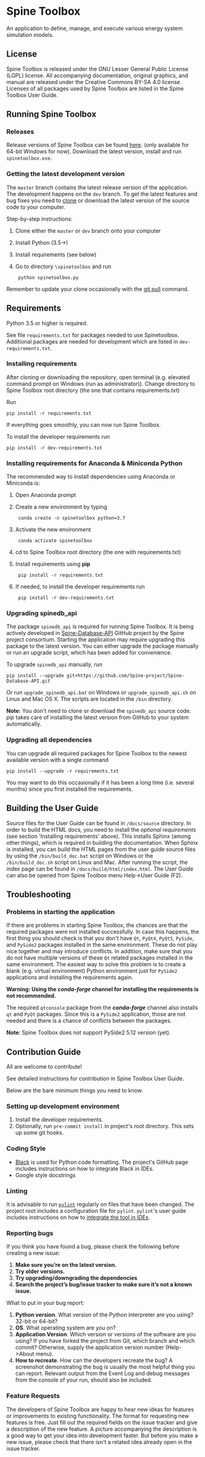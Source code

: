 # Spine Toolbox

An application to define, manage, and execute various energy system simulation models.

## License

Spine Toolbox is released under the GNU Lesser General Public License (LGPL) license. All accompanying
documentation, original graphics, and manual are released under the Creative Commons BY-SA 4.0 license.
Licenses of all packages used by Spine Toolbox are listed in the Spine Toolbox User 
Guide.

## Running Spine Toolbox

### Releases

Release versions of Spine Toolbox can be found 
[here](https://drive.google.com/drive/folders/1t-AIIwRMl3HiYgka4ex5bCccI2gpbspK).
(only available for 64-bit Windows for now). Download the latest version, install and
run `spinetoolbox.exe`.

### Getting the latest development version

The `master` branch contains the latest release version of the application. The 
development happens on the `dev` branch. To get the latest features 
and bug fixes you need to 
[clone](https://help.github.com/articles/cloning-a-repository/) or download the latest 
version of the source code to your computer.

Step-by-step instructions:

1. Clone either the `master` or `dev` branch onto your computer
2. Install Python (3.5->)
3. Install requirements (see below)
4. Go to directory `\spinetoolbox` and run 

        python spinetoolbox.py

Remember to update your clone occasionally with the 
[git pull](https://www.atlassian.com/git/tutorials/syncing/git-pull) command.

## Requirements

Python 3.5 or higher is required.

See file `requirements.txt` for packages needed to use Spinetoolbox.
Additional packages are needed for development which are listed in `dev-requirements.txt`.
 
### Installing requirements

After cloning or downloading the repository, open terminal (e.g. elevated command prompt 
on Windows (run as administrator)). Change directory to Spine Toolbox root directory (the one that contains 
requirements.txt)  

Run

    pip install -r requirements.txt

If everything goes smoothly, you can now run Spine Toolbox.

To install the developer requirements run

    pip install -r dev-requirements.txt

### Installing requirements for Anaconda & Miniconda Python

The recommended way to install dependencies using Anaconda or Miniconda is:

1. Open Anaconda prompt

2. Create a new environment by typing

        conda create -n spinetoolbox python=3.7

3. Activate the new environment

        conda activate spinetoolbox

4. cd to Spine Toolbox root directory (the one with requirements.txt)

5. Install requirements using **pip**

        pip install -r requirements.txt

6. If needed, to install the developer requirements run

        pip install -r dev-requirements.txt

### Upgrading spinedb_api

The package `spinedb_api` is required for running Spine Toolbox. It is being 
actively developed in 
[Spine-Database-API](https://github.com/Spine-project/Spine-Database-API) GitHub 
project by the Spine project consortium. Starting the application may require 
upgrading this package to the latest version. You can either upgrade the package 
manually or run an upgrade script, which has been added for convenience.  

To upgrade `spinedb_api` manually, run

    pip install --upgrade git+https://github.com/Spine-project/Spine-Database-API.git

Or run `upgrade_spinedb_api.bat` on Windows or `upgrade_spinedb_api.sh` 
on Linux and Mac OS X. The scripts are located in the `/bin` directory.

**Note:** You don't need to clone or download the `spinedb_api` source code. 
*pip* takes care of installing the latest version from GitHub to your system 
automatically.

### Upgrading all dependencies

You can upgrade all required packages for Spine Toolbox to the newest available 
version with a single command

    pip install --upgrade -r requirements.txt

You may want to do this occasionally if it has been a long time (i.e. several months) 
since you first installed the requirements.

## Building the User Guide

Source files for the User Guide can be found in `/docs/source` directory. In order to 
build the HTML docs, you need to install the *optional requirements* (see section 
'Installing requirements' above). This installs Sphinx (among other things), which 
is required in building the documentation. When Sphinx is installed, you can build the 
HTML pages from the user guide source files by using the `/bin/build_doc.bat` script on 
Windows or the `/bin/build_doc.sh` script on Linux and Mac. After running the script, the 
index page can be found in `/docs/build/html/index.html`. The User Guide can also 
be opened from Spine Toolbox menu Help->User Guide (F2).

## Troubleshooting

### Problems in starting the application

If there are problems in starting Spine Toolbox, the chances are that the required 
packages were not installed successfully. In case this happens, the first thing you 
should check is that you don't have `Qt`, `PyQt4`, `PyQt5`, `PySide`, and `PySide2` 
packages installed in the same environment. These do not play nice together and may 
introduce conflicts. In addition, make sure that you do not have multiple versions 
of these `Qt` related packages installed in the same environment. The easiest way 
to solve this problem is to create a blank (e.g. virtual environment) Python 
environment just for `PySide2` applications and installing the requirements again.

**Warning: Using the *conda-forge* channel for installing the requirements is not 
recommended.**

The required `qtconsole` package from the ***conda-forge*** channel also
installs `qt` and `PyQt` packages. Since this is a `PySide2` application, those are 
not needed and there is a chance of conflicts between the packages.

**Note**: Spine Toolbox does not support PySide2 5.12 version (yet).

## Contribution Guide

All are welcome to contribute!

See detailed instructions for contribution in Spine Toolbox User Guide.

Below are the bare minimum things you need to know.

### Setting up development environment

1. Install the developer requirements.
2. Optionally, run `pre-commit install` in project's root directory. This sets up some git hooks.

### Coding Style

- [Black](https://github.com/python/black) is used for Python code formatting.
  The project's GitHub page includes instructions on how to integrate Black in IDEs.
- Google style docstrings

### Linting

It is advisable to run [`pylint`](https://pylint.readthedocs.io/en/latest/) regularly on files that have been changed.
The project root includes a configuration file for `pylint`.
`pylint`'s user guide includes instructions on how to [integrate the tool in IDEs](https://pylint.readthedocs.io/en/latest/user_guide/ide-integration.html#pylint-in-pycharm).

### Reporting bugs
If you think you have found a bug, please check the following before creating a new 
issue:
1. **Make sure you’re on the latest version.** 
2. **Try older versions.**
3. **Try upgrading/downgrading the dependencies**
4. **Search the project’s bug/issue tracker to make sure it’s not a known issue.**

What to put in your bug report:
1. **Python version**. What version of the Python interpreter are you using? 32-bit 
    or 64-bit?
2. **OS**. What operating system are you on?
3. **Application Version**. Which version or versions of the software are you using? 
    If you have forked the project from Git, which branch and which commit? Otherwise, 
    supply the application version number (Help->About menu).
4. **How to recreate**. How can the developers recreate the bug? A screenshot 
    demonstrating the bug is usually the most helpful thing you can report. Relevant 
    output from the Event Log and debug messages from the console of your run, should 
    also be included.

### Feature Requests
The developers of Spine Toolbox are happy to hear new ideas for features or improvements 
to existing functionality. The format for requesting new features is free. Just fill 
out the required fields on the issue tracker and give a description of the new feature. 
A picture accompanying the description is a good way to get your idea into development
faster. But before you make a new issue, please check that there isn't a related idea 
already open in the issue tracker.
